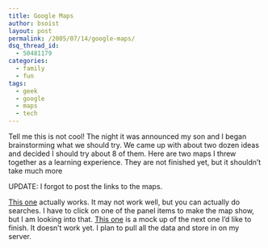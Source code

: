 ```yaml
---
title: Google Maps
author: bsoist
layout: post
permalink: /2005/07/14/google-maps/
dsq_thread_id:
  - 50481179
categories:
  - family
  - fun
tags:
  - geek
  - google
  - maps
  - tech
---
```

Tell me this is not cool! The night it was announced my son and I began brainstorming what we should try. We came up with about two dozen ideas and decided I should try about 8 of them. Here are two maps I threw together as a learning experience. They are not finished yet, but it shouldn&#8217;t take much more

UPDATE: I forgot to post the links to the maps. <i class="fa fa-smile-o"></i>

[This one][1] actually works. It may not work well, but you can actually do searches. I have to click on one of the panel items to make the map show, but I am looking into that. [This one][2] is a mock up of the next one I&#8217;d like to finish. It doesn&#8217;t work yet. I plan to pull all the data and store in on my server.

 [1]: http://mashedpotatoearth.com/maps/feeds.cgi
 [2]: http://mashedpotatoearth.com/maps/sexoff.php?data=19713
